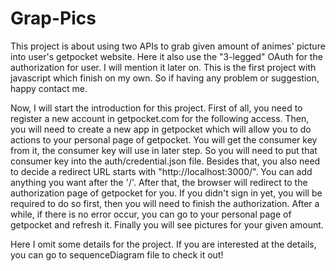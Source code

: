 # Grap-Pics

This project is about using two APIs to grab given amount of animes' picture into user's getpocket website. Here it also use the "3-legged" OAuth for the authorization for user. I will mention it later on. This is the first project with javascript which finish on my own. So if having any problem or suggestion, happy contact me.

Now, I will start the introduction for this project. First of all, you need to register a new account in getpocket.com for the following access. Then, you will need to create a new app in getpocket which will allow you to do actions to your personal page of getpocket. You will get the consumer key from it, the consumer key will use in later step. So you will need to put that consumer key into the auth/credential.json file. Besides that, you also need to decide a redirect URL starts with "http://localhost:3000/". You can add anything you want after the '/'. After that, the browser will redirect to the authorization page of getpocket for you. If you didn't sign in yet, you will be required to do so first, then you will need to finish the authorization. After a while, if there is no error occur, you can go to your personal page of getpocket and refresh it. Finally you will see pictures for your given amount. 

Here I omit some details for the project. If you are interested at the details, you can go to sequenceDiagram file to check it out! 

